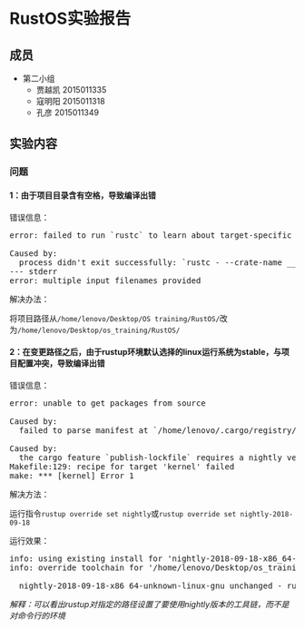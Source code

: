 # RustOS实验报告 #

## 成员 ##

- 第二小组
	- 贾越凯 2015011335
	- 寇明阳 2015011318
	- 孔彦 2015011349

## 实验内容 ##

### 问题 ###

#### 1：由于项目目录含有空格，导致编译出错 ####

错误信息：

<pre>
error: failed to run `rustc` to learn about target-specific information

Caused by:
  process didn't exit successfully: `rustc - --crate-name ___ --print=file-names --sysroot /home/lenovo/Desktop/OS training/RustOS/kernel/target/sysroot --target '/home/lenovo/Desktop/OS training/RustOS/kernel/x86_64-blog_os.json' --crate-type bin --crate-type rlib --crate-type dylib --crate-type cdylib --crate-type staticlib --crate-type proc-macro` (exit code: 1)
--- stderr
error: multiple input filenames provided
</pre>

解决办法：

将项目路径从`/home/lenovo/Desktop/OS training/RustOS/`改为`/home/lenovo/Desktop/os_training/RustOS/`

#### 2：在变更路径之后，由于rustup环境默认选择的linux运行系统为stable，与项目配置冲突，导致编译出错 ####

错误信息：

<pre>
error: unable to get packages from source

Caused by:
  failed to parse manifest at `/home/lenovo/.cargo/registry/src/github.com-1ecc6299db9ec823/bootloader-0.3.1/Cargo.toml`

Caused by:
  the cargo feature `publish-lockfile` requires a nightly version of Cargo, but this is the `stable` channel
Makefile:129: recipe for target 'kernel' failed
make: *** [kernel] Error 1
</pre>

解决方法：

运行指令`rustup override set nightly`或`rustup override set nightly-2018-09-18`

运行效果：

<pre>
info: using existing install for 'nightly-2018-09-18-x86_64-unknown-linux-gnu'
info: override toolchain for '/home/lenovo/Desktop/os_training/RustOS/kernel' set to 'nightly-2018-09-18-x86_64-unknown-linux-gnu'

  nightly-2018-09-18-x86_64-unknown-linux-gnu unchanged - rustc 1.30.0-nightly (2224a42c3 2018-09-17)
</pre>
*解释：可以看出rustup对指定的路径设置了要使用nightly版本的工具链，而不是对命令行的环境*